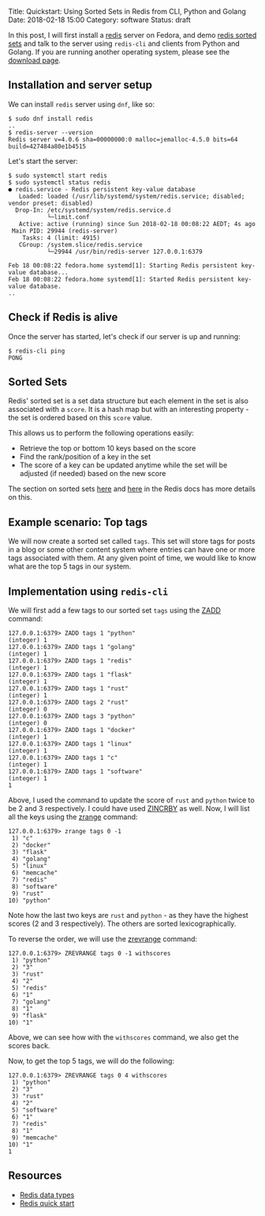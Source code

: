 Title: Quickstart: Using Sorted Sets in Redis from CLI, Python and Golang
Date: 2018-02-18 15:00
Category: software
Status: draft

In this post, I will first install a [redis](https://redis.io/) server on Fedora, and demo 
[redis sorted sets](https://redis.io/topics/data-types-intro) and talk to the server using `redis-cli` and clients
from Python and Golang. If you are running another operating system, please see the [download page](https://redis.io/download).

## Installation and server setup

We can install `redis` server using `dnf`, like so:

```
$ sudo dnf install redis
..
$ redis-server --version
Redis server v=4.0.6 sha=00000000:0 malloc=jemalloc-4.5.0 bits=64 build=427484a80e1b4515
```

Let's start the server:

```
$ sudo systemctl start redis
$ sudo systemctl status redis
● redis.service - Redis persistent key-value database
   Loaded: loaded (/usr/lib/systemd/system/redis.service; disabled; vendor preset: disabled)
  Drop-In: /etc/systemd/system/redis.service.d
           └─limit.conf
   Active: active (running) since Sun 2018-02-18 00:08:22 AEDT; 4s ago
 Main PID: 29944 (redis-server)
    Tasks: 4 (limit: 4915)
   CGroup: /system.slice/redis.service
           └─29944 /usr/bin/redis-server 127.0.0.1:6379

Feb 18 00:08:22 fedora.home systemd[1]: Starting Redis persistent key-value database...
Feb 18 00:08:22 fedora.home systemd[1]: Started Redis persistent key-value database.
..
```

## Check if Redis is alive

Once the server has started, let's check if our server is up and running:

```
$ redis-cli ping
PONG
```

## Sorted Sets

Redis' sorted set is a set data structure but each element in the set is also associated with a `score`. It is a
hash map but with an interesting property - the set is ordered based on this `score` value. 

This allows us to perform the following operations easily:

- Retrieve the top or bottom 10 keys based on the score
- Find the rank/position of a key in the set
- The score of a key can be updated anytime while the set will be adjusted (if needed) based on the new score

The section on sorted sets [here](https://redis.io/topics/data-types#sorted-sets) and [here](https://redis.io/topics/data-types-intro) in the Redis docs has more details on this.

## Example scenario: Top tags

We will now create a sorted set called `tags`. This set will store tags for posts in a blog or some other content
system where entries can have one or more tags associated with them. At any given point of time, we would like to
know what are the top 5 tags in our system.

## Implementation using `redis-cli`

We will first add a few tags to our sorted set `tags` using the [ZADD](https://redis.io/commands/zadd) command:

```
127.0.0.1:6379> ZADD tags 1 "python"
(integer) 1
127.0.0.1:6379> ZADD tags 1 "golang"
(integer) 1
127.0.0.1:6379> ZADD tags 1 "redis"
(integer) 1
127.0.0.1:6379> ZADD tags 1 "flask"
(integer) 1
127.0.0.1:6379> ZADD tags 1 "rust"
(integer) 1
127.0.0.1:6379> ZADD tags 2 "rust"
(integer) 0
127.0.0.1:6379> ZADD tags 3 "python"
(integer) 0
127.0.0.1:6379> ZADD tags 1 "docker"
(integer) 1
127.0.0.1:6379> ZADD tags 1 "linux"
(integer) 1
127.0.0.1:6379> ZADD tags 1 "c"
(integer) 1
127.0.0.1:6379> ZADD tags 1 "software"
(integer) 1
1

```

Above, I used the command to update the score of `rust` and `python` twice to be 2 and 3 respectively. I could have used
[ZINCRBY](https://redis.io/commands/zincrby) as well. Now, I will list all the keys using the [zrange]() command:

```
127.0.0.1:6379> zrange tags 0 -1
 1) "c"
 2) "docker"
 3) "flask"
 4) "golang"
 5) "linux"
 6) "memcache"
 7) "redis"
 8) "software"
 9) "rust"
10) "python"
```

Note how the last two keys are `rust` and `python` - as they have the highest scores (2 and 3 respectively). The others are
sorted lexicographically. 

To reverse the order, we will use the [zrevrange]() command:

```
127.0.0.1:6379> ZREVRANGE tags 0 -1 withscores
 1) "python"
 2) "3"
 3) "rust"
 4) "2"
 5) "redis"
 6) "1"
 7) "golang"
 8) "1"
 9) "flask"
10) "1"

```

Above, we can see how with the `withscores` command, we also get the scores back.

Now, to get the top 5 tags, we will do the following:

```
127.0.0.1:6379> ZREVRANGE tags 0 4 withscores
 1) "python"
 2) "3"
 3) "rust"
 4) "2"
 5) "software"
 6) "1"
 7) "redis"
 8) "1"
 9) "memcache"
10) "1"
1
```



## Resources

- [Redis data types](https://redis.io/topics/data-types-intro)
- [Redis quick start](https://redis.io/topics/quickstart)

